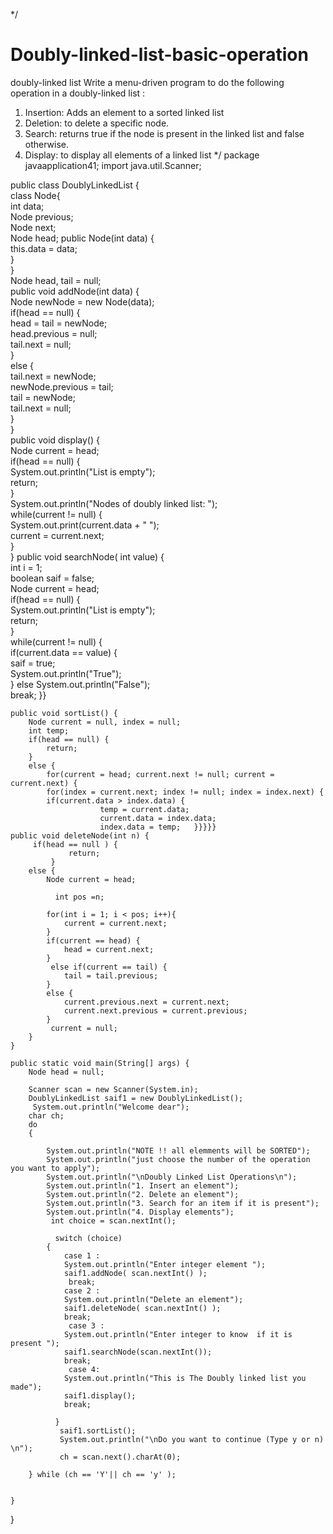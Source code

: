 */
# Doubly-linked-list-basic-operation
doubly-linked list Write a menu-driven program to do the following operation in a doubly-linked list :
1. Insertion: Adds an element to a sorted linked list
2. Deletion: to delete a specific node.
3. Search: returns true if the node is present in the linked list and false otherwise.
4. Display: to display all elements of a linked list
*/
package javaapplication41;
import java.util.Scanner;

public class DoublyLinkedList {  
    class Node{  
        int data;  
        Node previous;  
        Node next;  
        Node head;
        public Node(int data) {  
            this.data = data;  
        }  
    }   
    Node head, tail = null;  
    public void addNode(int data) {  
        Node newNode = new Node(data);  
        if(head == null) {  
            head = tail = newNode;  
            head.previous = null;  
            tail.next = null;  
        }  
        else {  
            tail.next = newNode;  
            newNode.previous = tail;  
            tail = newNode;  
            tail.next = null;  
        }  
    }  
    public void display() {  
        Node current = head;  
        if(head == null) {  
            System.out.println("List is empty");  
            return;  
        }  
        System.out.println("Nodes of doubly linked list: ");  
        while(current != null) {    
            System.out.print(current.data + " ");  
            current = current.next;  
        }  
    }
    public void searchNode( int value) {  
        int i = 1;  
        boolean saif = false;  
        Node current = head;  
        if(head == null) {  
            System.out.println("List is empty");  
            return;  
        }  
        while(current != null) {   
            if(current.data == value) {  
                saif = true;  
                System.out.println("True");  
            }
                else
                 System.out.println("False");  
                break;  }}   
     
    public void sortList() {  
        Node current = null, index = null;  
        int temp;  
        if(head == null) {  
            return;  
        }  
        else {  
            for(current = head; current.next != null; current = current.next) {  
            for(index = current.next; index != null; index = index.next) {  
            if(current.data > index.data) {  
                        temp = current.data;  
                        current.data = index.data;  
                        index.data = temp;   }}}}}  
    public void deleteNode(int n) {  
         if(head == null ) {
                 return;
             }
        else {    
            Node current = head;  
  
              int pos =n;  
  
            for(int i = 1; i < pos; i++){  
                current = current.next;  
            }  
            if(current == head) {  
                head = current.next;  
            }  
             else if(current == tail) {  
                tail = tail.previous;  
            }  
            else {  
                current.previous.next = current.next;  
                current.next.previous = current.previous;  
            }  
             current = null;  
        }  
    }  
  
    public static void main(String[] args) {  
        Node head = null; 
    
        Scanner scan = new Scanner(System.in);
        DoublyLinkedList saif1 = new DoublyLinkedList();  
         System.out.println("Welcome dear");          
        char ch;
        do
        {
            
            System.out.println("NOTE !! all elemments will be SORTED");
            System.out.println("just choose the number of the operation you want to apply");
            System.out.println("\nDoubly Linked List Operations\n");
            System.out.println("1. Insert an element");
            System.out.println("2. Delete an element");
            System.out.println("3. Search for an item if it is present");
            System.out.println("4. Display elements");
             int choice = scan.nextInt(); 
              
              switch (choice)
            {
                case 1 : 
                System.out.println("Enter integer element ");
                saif1.addNode( scan.nextInt() );  
                 break;                          
                case 2 : 
                System.out.println("Delete an element");
                saif1.deleteNode( scan.nextInt() );                     
                break;              
                 case 3 : 
                System.out.println("Enter integer to know  if it is present ");
                saif1.searchNode(scan.nextInt());
                break;    
                 case 4:   
                System.out.println("This is The Doubly linked list you made");
                saif1.display();    
                break;
                 
              }
               saif1.sortList();
               System.out.println("\nDo you want to continue (Type y or n) \n");
               ch = scan.next().charAt(0);    
 
        } while (ch == 'Y'|| ch == 'y' ); 
     
        
    }  
}
